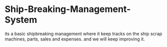 # Ship-Breaking-Management-System
its a basic shipbreaking management where it keep tracks on the ship scrap machines, parts, sales and expenses. and we will keep improving it.

